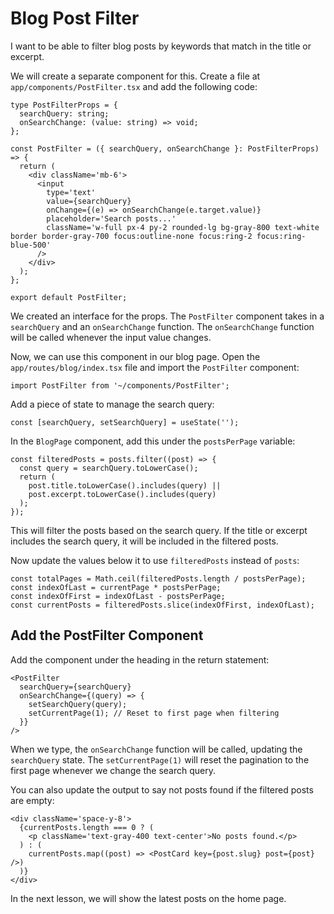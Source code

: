 # Blog Post Filter

I want to be able to filter blog posts by keywords that match in the title or excerpt.

We will create a separate component for this. Create a file at `app/components/PostFilter.tsx` and add the following code:

```tsx
type PostFilterProps = {
  searchQuery: string;
  onSearchChange: (value: string) => void;
};

const PostFilter = ({ searchQuery, onSearchChange }: PostFilterProps) => {
  return (
    <div className='mb-6'>
      <input
        type='text'
        value={searchQuery}
        onChange={(e) => onSearchChange(e.target.value)}
        placeholder='Search posts...'
        className='w-full px-4 py-2 rounded-lg bg-gray-800 text-white border border-gray-700 focus:outline-none focus:ring-2 focus:ring-blue-500'
      />
    </div>
  );
};

export default PostFilter;
```

We created an interface for the props. The `PostFilter` component takes in a `searchQuery` and an `onSearchChange` function. The `onSearchChange` function will be called whenever the input value changes.

Now, we can use this component in our blog page. Open the `app/routes/blog/index.tsx` file and import the `PostFilter` component:

```tsx
import PostFilter from '~/components/PostFilter';
```

Add a piece of state to manage the search query:

```tsx
const [searchQuery, setSearchQuery] = useState('');
```

In the `BlogPage` component, add this under the `postsPerPage` variable:

```tsx
const filteredPosts = posts.filter((post) => {
  const query = searchQuery.toLowerCase();
  return (
    post.title.toLowerCase().includes(query) ||
    post.excerpt.toLowerCase().includes(query)
  );
});
```

This will filter the posts based on the search query. If the title or excerpt includes the search query, it will be included in the filtered posts.

Now update the values below it to use `filteredPosts` instead of `posts`:

```tsx
const totalPages = Math.ceil(filteredPosts.length / postsPerPage);
const indexOfLast = currentPage * postsPerPage;
const indexOfFirst = indexOfLast - postsPerPage;
const currentPosts = filteredPosts.slice(indexOfFirst, indexOfLast);
```

## Add the PostFilter Component

Add the component under the heading in the return statement:

```tsx
<PostFilter
  searchQuery={searchQuery}
  onSearchChange={(query) => {
    setSearchQuery(query);
    setCurrentPage(1); // Reset to first page when filtering
  }}
/>
```

When we type, the `onSearchChange` function will be called, updating the `searchQuery` state. The `setCurrentPage(1)` will reset the pagination to the first page whenever we change the search query.

You can also update the output to say not posts found if the filtered posts are empty:

```tsx
<div className='space-y-8'>
  {currentPosts.length === 0 ? (
    <p className='text-gray-400 text-center'>No posts found.</p>
  ) : (
    currentPosts.map((post) => <PostCard key={post.slug} post={post} />)
  )}
</div>
```

In the next lesson, we will show the latest posts on the home page.
